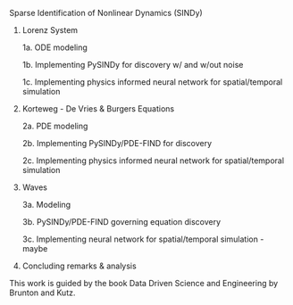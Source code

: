 Sparse Identification of Nonlinear Dynamics (SINDy)

1. Lorenz System

    1a. ODE modeling
  
    1b. Implementing PySINDy for discovery w/ and w/out noise
  
    1c. Implementing physics informed neural network for spatial/temporal simulation

2. Korteweg - De Vries & Burgers Equations

    2a. PDE modeling
  
    2b. Implementing PySINDy/PDE-FIND for discovery
  
    2c. Implementing physics informed neural network for spatial/temporal simulation
  
3. Waves

    3a. Modeling
  
    3b. PySINDy/PDE-FIND governing equation discovery
  
    3c. Implementing neural network for spatial/temporal simulation - maybe
  
4. Concluding remarks & analysis


This work is guided by the book Data Driven Science and Engineering by Brunton and Kutz.
